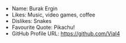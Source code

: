 - Name: Burak Ergin
- Likes: Music, video games, coffee
- Dislikes: Snakes
- Favourite Quote: Pikachu!
- GitHub Profile URL: https://github.com/Vial4